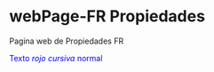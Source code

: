 # webPage-FR Propiedades
Pagina web de Propiedades FR

<span style="color:blue">Texto *rojo cursiva* normal</span>

